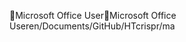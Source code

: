 Microsoft Office User                                 M i c r o s o f t   O f f i c e   U s e r   e n / D o c u m e n t s / G i t H u b / H T c r i s p r / m a 